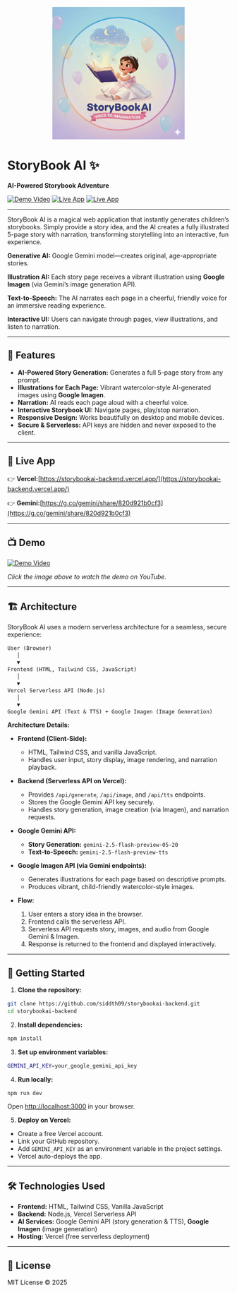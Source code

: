 <p align="center">
  <img src="public/logo.png" alt="StoryBook AI Logo" width="300"/>
</p>

# StoryBook AI ✨

**AI-Powered Storybook Adventure**

[![Demo Video](https://img.shields.io/badge/YouTube-Demo-red?logo=youtube)](https://www.youtube.com/watch?v=qNhqYPnZ0sA)
[![Live App](https://img.shields.io/badge/Live%20App-Visit%20Now-brightgreen?logo=vercel)](https://storybookai-backend.vercel.app/)
[![Live App](https://img.shields.io/badge/Live%20App%20on%20Gemini-Visit%20Now-brightgreen?logo=vercel)](https://g.co/gemini/share/820d921b0cf3)


---

StoryBook AI is a magical web application that instantly generates children’s storybooks. Simply provide a story idea, and the AI creates a fully illustrated 5-page story with narration, transforming storytelling into an interactive, fun experience.

**Generative AI:** Google Gemini model—creates original, age-appropriate stories.

**Illustration AI:** Each story page receives a vibrant illustration using **Google Imagen** (via Gemini’s image generation API).

**Text-to-Speech:** The AI narrates each page in a cheerful, friendly voice for an immersive reading experience.

**Interactive UI:** Users can navigate through pages, view illustrations, and listen to narration.

---

## 🌟 Features

* **AI-Powered Story Generation:** Generates a full 5-page story from any prompt.
* **Illustrations for Each Page:** Vibrant watercolor-style AI-generated images using **Google Imagen**.
* **Narration:** AI reads each page aloud with a cheerful voice.
* **Interactive Storybook UI:** Navigate pages, play/stop narration.
* **Responsive Design:** Works beautifully on desktop and mobile devices.
* **Secure & Serverless:** API keys are hidden and never exposed to the client.

---

## 🔗 Live App

👉 **Vercel:**[https://storybookai-backend.vercel.app/](https://storybookai-backend.vercel.app/)

👉 **Gemini:**[https://g.co/gemini/share/820d921b0cf3](https://g.co/gemini/share/820d921b0cf3)

---

## 📺 Demo

[![Demo Video](https://img.youtube.com/vi/qNhqYPnZ0sA/.jpg)](https://www.youtube.com/watch?v=qNhqYPnZ0sA)  

_Click the image above to watch the demo on YouTube._

---

## 🏗️ Architecture

StoryBook AI uses a modern serverless architecture for a seamless, secure experience:

```
User (Browser)
   │
   ▼
Frontend (HTML, Tailwind CSS, JavaScript)
   │
   ▼
Vercel Serverless API (Node.js)
   │
   ▼
Google Gemini API (Text & TTS) + Google Imagen (Image Generation)
```

**Architecture Details:**

* **Frontend (Client-Side):**

  * HTML, Tailwind CSS, and vanilla JavaScript.
  * Handles user input, story display, image rendering, and narration playback.

* **Backend (Serverless API on Vercel):**

  * Provides `/api/generate`, `/api/image`, and `/api/tts` endpoints.
  * Stores the Google Gemini API key securely.
  * Handles story generation, image creation (via Imagen), and narration requests.

* **Google Gemini API:**

  * **Story Generation:** `gemini-2.5-flash-preview-05-20`
  * **Text-to-Speech:** `gemini-2.5-flash-preview-tts`

* **Google Imagen API (via Gemini endpoints):**

  * Generates illustrations for each page based on descriptive prompts.
  * Produces vibrant, child-friendly watercolor-style images.

* **Flow:**

  1. User enters a story idea in the browser.
  2. Frontend calls the serverless API.
  3. Serverless API requests story, images, and audio from Google Gemini & Imagen.
  4. Response is returned to the frontend and displayed interactively.

---

## 🚀 Getting Started

1. **Clone the repository:**

```bash
git clone https://github.com/siddth09/storybookai-backend.git
cd storybookai-backend
```

2. **Install dependencies:**

```bash
npm install
```

3. **Set up environment variables:**

```bash
GEMINI_API_KEY=your_google_gemini_api_key
```

4. **Run locally:**

```bash
npm run dev
```

Open [http://localhost:3000](http://localhost:3000) in your browser.

5. **Deploy on Vercel:**

* Create a free Vercel account.
* Link your GitHub repository.
* Add `GEMINI_API_KEY` as an environment variable in the project settings.
* Vercel auto-deploys the app.

---

## 🛠️ Technologies Used

* **Frontend:** HTML, Tailwind CSS, Vanilla JavaScript
* **Backend:** Node.js, Vercel Serverless API
* **AI Services:** Google Gemini API (story generation & TTS), **Google Imagen** (image generation)
* **Hosting:** Vercel (free serverless deployment)

---

## 📄 License

MIT License © 2025
